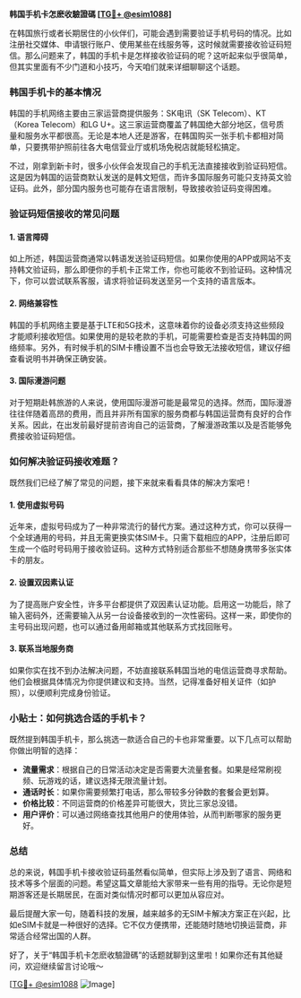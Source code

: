 **韩国手机卡怎麽收驗證碼 [[TG💪+ @esim1088](https://t.me/s/esim1088)]**

在韩国旅行或者长期居住的小伙伴们，可能会遇到需要验证手机号码的情况。比如注册社交媒体、申请银行账户、使用某些在线服务等，这时候就需要接收验证码短信。那么问题来了，韩国的手机卡是怎样接收验证码的呢？这听起来似乎很简单，但其实里面有不少门道和小技巧，今天咱们就来详细聊聊这个话题。

### 韩国手机卡的基本情况

韩国的手机网络主要由三家运营商提供服务：SK电讯（SK Telecom）、KT（Korea Telecom）和LG U+。这三家运营商覆盖了韩国绝大部分地区，信号质量和服务水平都很高。无论是本地人还是游客，在韩国购买一张手机卡都相对简单，只要携带护照前往各大电信营业厅或机场免税店就能轻松搞定。

不过，刚拿到新卡时，很多小伙伴会发现自己的手机无法直接接收到验证码短信。这是因为韩国的运营商默认发送的是韩文短信，而许多国际服务可能只支持英文验证码。此外，部分国内服务也可能存在语言限制，导致接收验证码变得困难。

### 验证码短信接收的常见问题

#### 1. 语言障碍
如上所述，韩国运营商通常以韩语发送验证码短信。如果你使用的APP或网站不支持韩文验证码，那么即便你的手机卡正常工作，你也可能收不到验证码。这种情况下，你可以尝试联系客服，请求将验证码发送至另一个支持的语言版本。

#### 2. 网络兼容性
韩国的手机网络主要是基于LTE和5G技术，这意味着你的设备必须支持这些频段才能顺利接收短信。如果使用的是较老款的手机，可能需要检查是否支持韩国的网络频率。另外，有时候手机的SIM卡槽设置不当也会导致无法接收短信，建议仔细查看说明书并确保正确安装。

#### 3. 国际漫游问题
对于短期赴韩旅游的人来说，使用国际漫游可能是最常见的选择。然而，国际漫游往往伴随着高昂的费用，而且并非所有国家的服务商都与韩国运营商有良好的合作关系。因此，在出发前最好提前咨询自己的运营商，了解漫游政策以及是否能够免费接收验证码短信。

### 如何解决验证码接收难题？

既然我们已经了解了常见的问题，接下来就来看看具体的解决方案吧！

#### 1. 使用虚拟号码
近年来，虚拟号码成为了一种非常流行的替代方案。通过这种方式，你可以获得一个全球通用的号码，并且无需更换实体SIM卡。只需下载相应的APP，注册后即可生成一个临时号码用于接收验证码。这种方式特别适合那些不想随身携带多张实体卡的朋友。

#### 2. 设置双因素认证
为了提高账户安全性，许多平台都提供了双因素认证功能。启用这一功能后，除了输入密码外，还需要输入从另一台设备接收到的一次性密码。这样一来，即使你的主号码出现问题，也可以通过备用邮箱或其他联系方式找回账号。

#### 3. 联系当地服务商
如果你实在找不到办法解决问题，不妨直接联系韩国当地的电信运营商寻求帮助。他们会根据具体情况为你提供建议和支持。当然，记得准备好相关证件（如护照），以便顺利完成身份验证。

### 小贴士：如何挑选合适的手机卡？

既然提到韩国手机卡，那么挑选一款适合自己的卡也非常重要。以下几点可以帮助你做出明智的选择：

- **流量需求**：根据自己的日常活动决定是否需要大流量套餐。如果是经常刷视频、玩游戏的话，建议选择无限流量计划。
- **通话时长**：如果你需要频繁打电话，那么带较多分钟数的套餐会更划算。
- **价格比较**：不同运营商的价格差异可能很大，货比三家总没错。
- **用户评价**：可以通过网络查找其他用户的使用体验，从而判断哪家的服务更好。

### 总结

总的来说，韩国手机卡接收验证码虽然看似简单，但实际上涉及到了语言、网络和技术等多个层面的问题。希望这篇文章能给大家带来一些有用的指导。无论你是短期游客还是长期居民，在面对类似情况时都可以更加从容应对。

最后提醒大家一句，随着科技的发展，越来越多的无SIM卡解决方案正在兴起，比如eSIM卡就是一种很好的选择。它不仅方便携带，还能随时随地切换运营商，非常适合经常出国的人群。

好了，关于“韩国手机卡怎麽收驗證碼”的话题就聊到这里啦！如果你还有其他疑问，欢迎继续留言讨论哦～  

[[TG💪+ @esim1088](https://t.me/s/esim1088) ![Image](https://i.postimg.cc/4NQfJmqS/Snipaste-2025-05-13-00-14-12.png)]